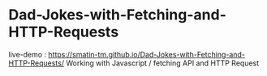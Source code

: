 # Dad-Jokes-with-Fetching-and-HTTP-Requests
live-demo : https://smatin-tm.github.io/Dad-Jokes-with-Fetching-and-HTTP-Requests/
Working with Javascript / fetching API and HTTP Request
